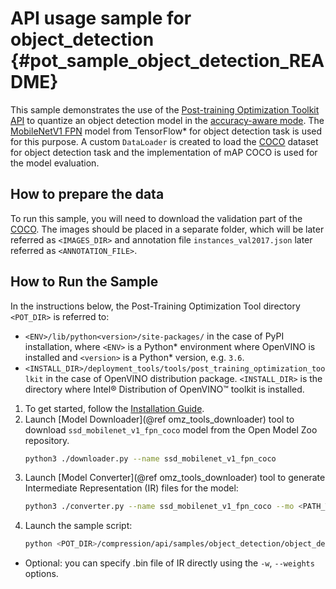 # API usage sample for object_detection {#pot_sample_object_detection_README}

This sample demonstrates the use of the [Post-training Optimization Toolkit API](../../README.md) to
 quantize an object detection model in the [accuracy-aware mode](../../../algorithms/quantization/accuracy_aware/README.md).
The [MobileNetV1 FPN](https://github.com/openvinotoolkit/open_model_zoo/blob/master/models/public/ssd_mobilenet_v1_fpn_coco/ssd_mobilenet_v1_fpn_coco.md) model from TensorFlow* for object detection task is used for this purpose.
A custom `DataLoader` is created to load the [COCO](https://cocodataset.org/) dataset for object detection task 
and the implementation of mAP COCO is used for the model evaluation.

## How to prepare the data

To run this sample, you will need to download the validation part of the [COCO](https://cocodataset.org/). The images should be placed in a separate folder, which will be later referred as `<IMAGES_DIR>` and annotation file `instances_val2017.json` later referred as `<ANNOTATION_FILE>`.  
## How to Run the Sample
In the instructions below, the Post-Training Optimization Tool directory `<POT_DIR>` is referred to:
- `<ENV>/lib/python<version>/site-packages/` in the case of PyPI installation, where `<ENV>` is a Python* 
 environment where OpenVINO is installed and `<version>` is a Python* version, e.g. `3.6`.
- `<INSTALL_DIR>/deployment_tools/tools/post_training_optimization_toolkit` in the case of OpenVINO distribution package. 
`<INSTALL_DIR>` is the directory where Intel&reg; Distribution of OpenVINO&trade; toolkit is installed.

1. To get started, follow the [Installation Guide](../../../../docs/InstallationGuide.md).
2. Launch [Model Downloader](@ref omz_tools_downloader) tool to download `ssd_mobilenet_v1_fpn_coco` model from the Open Model Zoo repository.
   ```sh
   python3 ./downloader.py --name ssd_mobilenet_v1_fpn_coco
3. Launch [Model Converter](@ref omz_tools_downloader) tool to generate Intermediate Representation (IR) files for the model:
   ```sh
   python3 ./converter.py --name ssd_mobilenet_v1_fpn_coco --mo <PATH_TO_MODEL_OPTIMIZER>/mo.py
   ```
4. Launch the sample script:
   ```sh
   python <POT_DIR>/compression/api/samples/object_detection/object_detection_sample.py -m <PATH_TO_IR_XML> -d <IMAGES_DIR> --annotation-path <ANNOTATION_FILE>
   ```
   
*  Optional: you can specify .bin file of IR directly using the `-w`, `--weights` options.
